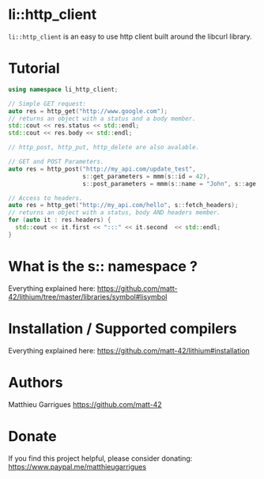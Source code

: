 li::http_client
===============================

`li::http_client` is an easy to use http client built around
the libcurl library.


# Tutorial

```c++
using namespace li_http_client;

// Simple GET request:
auto res = http_get("http://www.google.com");
// returns an object with a status and a body member.
std::cout << res.status << std::endl;
std::cout << res.body << std::endl;

// http_post, http_put, http_delete are also avalable.

// GET and POST Parameters.
auto res = http_post("http://my_api.com/update_test", 
                     s::get_parameters = mmm(s::id = 42), 
                     s::post_parameters = mmm(s::name = "John", s::age = 42));

// Access to headers.
auto res = http_get("http://my_api.com/hello", s::fetch_headers);
// returns an object with a status, body AND headers member.
for (auto it : res.headers) {
  std::cout << it.first << ":::" << it.second  << std::endl;
}
```

# What is the s:: namespace ?

Everything explained here: https://github.com/matt-42/lithium/tree/master/libraries/symbol#lisymbol

# Installation / Supported compilers

Everything explained here: https://github.com/matt-42/lithium#installation


# Authors

Matthieu Garrigues https://github.com/matt-42


# Donate

If you find this project helpful, please consider donating:
https://www.paypal.me/matthieugarrigues

